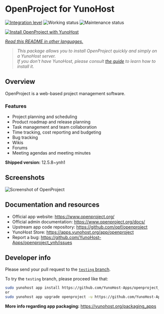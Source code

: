 <!--
N.B.: This README was automatically generated by <https://github.com/YunoHost/apps/tree/master/tools/readme_generator>
It shall NOT be edited by hand.
-->

# OpenProject for YunoHost

[![Integration level](https://dash.yunohost.org/integration/openproject.svg)](https://dash.yunohost.org/appci/app/openproject) ![Working status](https://ci-apps.yunohost.org/ci/badges/openproject.status.svg) ![Maintenance status](https://ci-apps.yunohost.org/ci/badges/openproject.maintain.svg)

[![Install OpenProject with YunoHost](https://install-app.yunohost.org/install-with-yunohost.svg)](https://install-app.yunohost.org/?app=openproject)

*[Read this README in other languages.](./ALL_README.md)*

> *This package allows you to install OpenProject quickly and simply on a YunoHost server.*  
> *If you don't have YunoHost, please consult [the guide](https://yunohost.org/install) to learn how to install it.*

## Overview

OpenProject is a web-based project management software.

### Features

- Project planning and scheduling
- Product roadmap and release planning
- Task management and team collaboration
- Time tracking, cost reporting and budgeting
- Bug tracking
- Wikis
- Forums
- Meeting agendas and meeting minutes


**Shipped version:** 12.5.8~ynh1

## Screenshots

![Screenshot of OpenProject](./doc/screenshots/screenshot1.png)

## Documentation and resources

- Official app website: <https://www.openproject.org/>
- Official admin documentation: <https://www.openproject.org/docs/>
- Upstream app code repository: <https://github.com/opf/openproject>
- YunoHost Store: <https://apps.yunohost.org/app/openproject>
- Report a bug: <https://github.com/YunoHost-Apps/openproject_ynh/issues>

## Developer info

Please send your pull request to the [`testing` branch](https://github.com/YunoHost-Apps/openproject_ynh/tree/testing).

To try the `testing` branch, please proceed like that:

```bash
sudo yunohost app install https://github.com/YunoHost-Apps/openproject_ynh/tree/testing --debug
or
sudo yunohost app upgrade openproject -u https://github.com/YunoHost-Apps/openproject_ynh/tree/testing --debug
```

**More info regarding app packaging:** <https://yunohost.org/packaging_apps>
